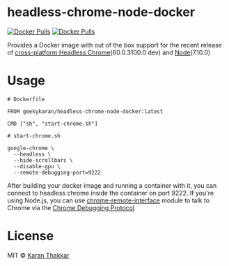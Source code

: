 # headless-chrome-node-docker

[![Docker Pulls](https://img.shields.io/docker/pulls/geekykaran/headless-chrome-node-docker.svg)](https://store.docker.com/community/images/geekykaran/headless-chrome-node-docker/tags) [![Docker Pulls](https://img.shields.io/docker/stars/geekykaran/headless-chrome-node-docker.svg)](https://store.docker.com/community/images/geekykaran/headless-chrome-node-docker/tags)

Provides a Docker image with out of the box support for the recent release of [cross-platform Headless Chrome](https://developers.google.com/web/updates/2017/04/headless-chrome)(60.0.3100.0 dev) and [Node](https://nodejs.org/)(7.10.0)


# Usage

```
# Dockerfile

FROM geekykaran/headless-chrome-node-docker:latest

CMD ["sh", "start-chrome.sh"]
```

```
# start-chrome.sh

google-chrome \
  --headless \
  --hide-scrollbars \
  --disable-gpu \
  --remote-debugging-port=9222
```

After building your docker image and running a container with it, you can connect to headless chrome inside the container on port 9222. If you're using Node.js, you can use [chrome-remote-interface](https://github.com/cyrus-and/chrome-remote-interface) module to talk to Chrome via the [Chrome Debugging Protocol](https://chromedevtools.github.io/devtools-protocol/)


# License

MIT © [Karan Thakkar](https://karanjthakkar.com)
